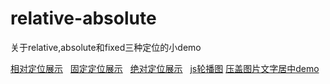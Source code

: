 # relative-absolute
关于relative,absolute和fixed三种定位的小demo

   [相对定位展示](https://cyanar.github.io/relative-absolute/relative.html)
   [固定定位展示](https://cyanar.github.io/relative-absolute/fixed.html)
   [绝对定位展示](https://cyanar.github.io/relative-absolute/absolute.html)
   [js轮播图](https://cyanar.github.io/relative-absolute/js-轮播.html) 
   [压盖图片文字居中demo](https://cyanar.github.io/relative-absolute/压盖图片文字居中demo.html)